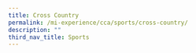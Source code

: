 ```yaml
---
title: Cross Country
permalink: /mi-experience/cca/sports/cross-country/
description: ""
third_nav_title: Sports
---
```

